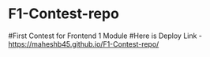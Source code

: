 # F1-Contest-repo
#First Contest for Frontend 1 Module
#Here is Deploy Link - https://maheshb45.github.io/F1-Contest-repo/
